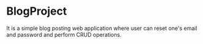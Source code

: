 # BlogProject
It is a simple blog posting web application where user can reset one's email and password and perform CRUD operations.
